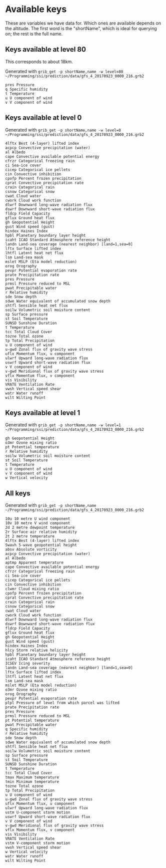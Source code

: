 # Available keys
These are variables we have data for. 
Which ones are available depends on the altitude.
The first word is the "shortName", which is ideal for querying on; the rest is the full name.

## Keys available at level 80
This corresponds to about 18km.

Generated with `grib_get -p shortName,name -w level=80 ~/Programming/ssi/prediction/data/gfs_4_20170923_0000_216.grb2`

```text
pres Pressure
q Specific humidity
t Temperature
u U component of wind
v V component of wind
```

## Keys available at level 0
Generated with `grib_get -p shortName,name -w level=0 ~/Programming/ssi/prediction/data/gfs_4_20170923_0000_216.grb2`

```text
4lftx Best (4-layer) lifted index
acpcp Convective precipitation (water)
al Albedo
cape Convective available potential energy
cfrzr Categorical freezing rain
ci Sea-ice cover
cicep Categorical ice pellets
cin Convective inhibition
cpofp Percent frozen precipitation
cprat Convective precipitation rate
crain Categorical rain
csnow Categorical snow
cwat Cloud water
cwork Cloud work function
dlwrf Downward long-wave radiation flux
dswrf Downward short-wave radiation flux
fldcp Field Capacity
gflux Ground heat flux
gh Geopotential Height
gust Wind speed (gust)
hindex Haines Index
hpbl Planetary boundary layer height
icaht ICAO Standard Atmosphere reference height
landn Land-sea coverage (nearest neighbor) [land=1,sea=0]
lftx Surface lifted index
lhtfl Latent heat net flux
lsm Land-sea mask
mslet MSLP (Eta model reduction)
orog Orography
pevpr Potential evaporation rate
prate Precipitation rate
pres Pressure
prmsl Pressure reduced to MSL
pwat Precipitable water
r Relative humidity
sde Snow depth
sdwe Water equivalent of accumulated snow depth
shtfl Sensible heat net flux
soilw Volumetric soil moisture content
sp Surface pressure
st Soil Temperature
SUNSD Sunshine Duration
t Temperature
tcc Total Cloud Cover
tozne Total ozone
tp Total Precipitation
u U component of wind
u-gwd Zonal flux of gravity wave stress
uflx Momentum flux, u component
ulwrf Upward long-wave radiation flux
uswrf Upward short-wave radiation flux
v V component of wind
v-gwd Meridional flux of gravity wave stress
vflx Momentum flux, v component
vis Visibility
VRATE Ventilation Rate
vwsh Vertical speed shear
watr Water runoff
wilt Wilting Point
```

## Keys available at level 1
Generated with `grib_get -p shortName,name -w level=1 ~/Programming/ssi/prediction/data/gfs_4_20170923_0000_216.grb2`

```text
gh Geopotential Height
o3mr Ozone mixing ratio
pt Potential temperature
r Relative humidity
soilw Volumetric soil moisture content
st Soil Temperature
t Temperature
u U component of wind
v V component of wind
w Vertical velocity
```

## All keys 

Generated with `grib_get -p shortName,name ~/Programming/ssi/prediction/data/gfs_4_20170923_0000_216.grb2`

```text
10u 10 metre U wind component
10v 10 metre V wind component
2d 2 metre dewpoint temperature
2r Surface air relative humidity
2t 2 metre temperature
4lftx Best (4-layer) lifted index
5wavh 5-wave geopotential height
absv Absolute vorticity
acpcp Convective precipitation (water)
al Albedo
aptmp Apparent temperature
cape Convective available potential energy
cfrzr Categorical freezing rain
ci Sea-ice cover
cicep Categorical ice pellets
cin Convective inhibition
clwmr Cloud mixing ratio
cpofp Percent frozen precipitation
cprat Convective precipitation rate
crain Categorical rain
csnow Categorical snow
cwat Cloud water
cwork Cloud work function
dlwrf Downward long-wave radiation flux
dswrf Downward short-wave radiation flux
fldcp Field Capacity
gflux Ground heat flux
gh Geopotential Height
gust Wind speed (gust)
hindex Haines Index
hlcy Storm relative helicity
hpbl Planetary boundary layer height
icaht ICAO Standard Atmosphere reference height
ICSEV Icing severity
landn Land-sea coverage (nearest neighbor) [land=1,sea=0]
lftx Surface lifted index
lhtfl Latent heat net flux
lsm Land-sea mask
mslet MSLP (Eta model reduction)
o3mr Ozone mixing ratio
orog Orography
pevpr Potential evaporation rate
plpl Pressure of level from which parcel was lifted
prate Precipitation rate
pres Pressure
prmsl Pressure reduced to MSL
pt Potential temperature
pwat Precipitable water
q Specific humidity
r Relative humidity
sde Snow depth
sdwe Water equivalent of accumulated snow depth
shtfl Sensible heat net flux
soilw Volumetric soil moisture content
sp Surface pressure
st Soil Temperature
SUNSD Sunshine Duration
t Temperature
tcc Total Cloud Cover
tmax Maximum temperature
tmin Minimum temperature
tozne Total ozone
tp Total Precipitation
u U component of wind
u-gwd Zonal flux of gravity wave stress
uflx Momentum flux, u component
ulwrf Upward long-wave radiation flux
ustm U-component storm motion
uswrf Upward short-wave radiation flux
v V component of wind
v-gwd Meridional flux of gravity wave stress
vflx Momentum flux, v component
vis Visibility
VRATE Ventilation Rate
vstm V-component storm motion
vwsh Vertical speed shear
w Vertical velocity
watr Water runoff
wilt Wilting Point
```